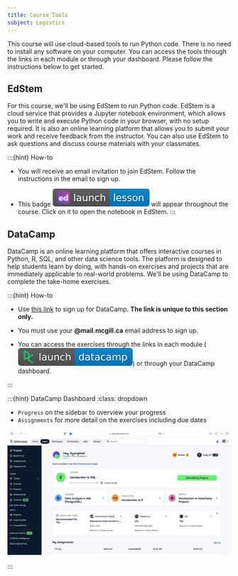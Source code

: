 ```yaml
---
title: Course Tools
subject: Logistics
---
```


This course will use cloud-based tools to run Python code. There is no need to install any software on your computer. You can access the tools through the links in each module or through your dashboard. Please follow the instructions below to get started.

<!-- ## Google Colab
For this course, we'll be using Google Colab to run Python code. Colab is a free cloud service that provides a Jupyter notebook environment. It allows you to write and execute Python code in your browser, with no setup required. You can also share your notebooks with others and collaborate in real time. 

:::{hint} Google Colab
* You will need a Google account to use Colab.

* This badge ![](images/launch-colab-blue-googlecolab.svg) will appear throughout the course. Click on it to open the notebook in Colab.
::: -->

## EdStem
For this course, we'll be using EdStem to run Python code. EdStem is a cloud service that provides a Jupyter notebook environment, which allows you to write and execute Python code in your browser, with no setup required. It is also an online learning platform that allows you to submit your work and receive feedback from the instructor. You can also use EdStem to ask questions and discuss course materials with your classmates. 

:::{hint} How-to
* You will receive an email invitation to join EdStem. Follow the instructions in the email to sign up.

* This badge ![](images/launch-lesson-blue-ed.svg) will appear throughout the course. Click on it to open the notebook in EdStem.
:::

## DataCamp
DataCamp is an online learning platform that offers interactive courses in Python, R, SQL, and other data science tools. The platform is designed to help students learn by doing, with hands-on exercises and projects that are immediately applicable to real-world problems. We'll be using DataCamp to complete the take-home exercises. 

:::{hint} How-to
* Use [this link][datacamp signup link] to sign up for DataCamp. **The link is unique to this section only.**
* You must use your **@mail.mcgill.ca** email address to sign up.

* You can access the exercises through the links in each module (![](images/launch-datacamp-blue-datacamp.svg)) or through your DataCamp dashboard. 

:::

:::{hint} DataCamp Dashboard
:class: dropdown

* `Progress` on the sidebar to overview your progress
* `Assignments` for more detail on the exercises including due dates

![](images/datacamp_dashboard.png)

:::

[edstem signup link]: https://
[datacamp signup link]: https://